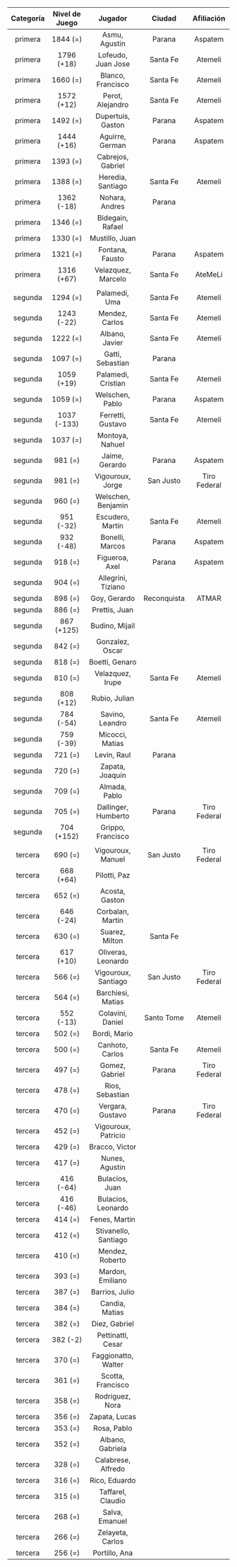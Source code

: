 |  Categoría  |  Nivel de Juego  |       Jugador        |   Ciudad    |  Afiliación  |
|:-----------:|:----------------:|:--------------------:|:-----------:|:------------:|
|   primera   |     1844 (=)     |    Asmu, Agustin     |   Parana    |   Aspatem    |
|   primera   |    1796 (+18)    |  Lofeudo, Juan Jose  |  Santa Fe   |   Atemeli    |
|   primera   |     1660 (=)     |  Blanco, Francisco   |  Santa Fe   |   Atemeli    |
|   primera   |    1572 (+12)    |   Perot, Alejandro   |  Santa Fe   |   Atemeli    |
|   primera   |     1492 (=)     |  Dupertuis, Gaston   |   Parana    |   Aspatem    |
|   primera   |    1444 (+16)    |   Aguirre, German    |   Parana    |   Aspatem    |
|   primera   |     1393 (=)     |  Cabrejos, Gabriel   |             |              |
|   primera   |     1388 (=)     |  Heredia, Santiago   |  Santa Fe   |   Atemeli    |
|   primera   |    1362 (-18)    |    Nohara, Andres    |   Parana    |              |
|   primera   |     1346 (=)     |   Bidegain, Rafael   |             |              |
|   primera   |     1330 (=)     |    Mustillo, Juan    |             |              |
|   primera   |     1321 (=)     |   Fontana, Fausto    |   Parana    |   Aspatem    |
|   primera   |    1316 (+67)    |  Velazquez, Marcelo  |  Santa Fe   |   AteMeLi    |
|             |                  |                      |             |              |
|   segunda   |     1294 (=)     |    Palamedi, Uma     |  Santa Fe   |   Atemeli    |
|   segunda   |    1243 (-22)    |    Mendez, Carlos    |  Santa Fe   |   Atemeli    |
|   segunda   |     1222 (=)     |    Albano, Javier    |  Santa Fe   |   Atemeli    |
|   segunda   |     1097 (=)     |   Gatti, Sebastian   |   Parana    |              |
|   segunda   |    1059 (+19)    |  Palamedi, Cristian  |  Santa Fe   |   Atemeli    |
|   segunda   |     1059 (=)     |   Welschen, Pablo    |   Parana    |   Aspatem    |
|   segunda   |   1037 (-133)    |  Ferretti, Gustavo   |  Santa Fe   |   Atemeli    |
|   segunda   |     1037 (=)     |   Montoya, Nahuel    |             |              |
|   segunda   |     981 (=)      |    Jaime, Gerardo    |   Parana    |   Aspatem    |
|   segunda   |     981 (=)      |   Vigouroux, Jorge   |  San Justo  | Tiro Federal |
|   segunda   |     960 (=)      |  Welschen, Benjamin  |             |              |
|   segunda   |    951 (-32)     |   Escudero, Martin   |  Santa Fe   |   Atemeli    |
|   segunda   |    932 (-48)     |   Bonelli, Marcos    |   Parana    |   Aspatem    |
|   segunda   |     918 (=)      |    Figueroa, Axel    |   Parana    |   Aspatem    |
|   segunda   |     904 (=)      |  Allegrini, Tiziano  |             |              |
|   segunda   |     898 (=)      |     Goy, Gerardo     | Reconquista |    ATMAR     |
|   segunda   |     886 (=)      |    Prettis, Juan     |             |              |
|   segunda   |    867 (+125)    |    Budino, Mijail    |             |              |
|   segunda   |     842 (=)      |   Gonzalez, Oscar    |             |              |
|   segunda   |     818 (=)      |    Boetti, Genaro    |             |              |
|   segunda   |     810 (=)      |   Velazquez, Irupe   |  Santa Fe   |   Atemeli    |
|   segunda   |    808 (+12)     |    Rubio, Julian     |             |              |
|   segunda   |    784 (-54)     |   Savino, Leandro    |  Santa Fe   |   Atemeli    |
|   segunda   |    759 (-39)     |   Micocci, Matias    |             |              |
|   segunda   |     721 (=)      |     Levin, Raul      |   Parana    |              |
|   segunda   |     720 (=)      |   Zapata, Joaquin    |             |              |
|   segunda   |     709 (=)      |    Almada, Pablo     |             |              |
|   segunda   |     705 (=)      | Dallinger, Humberto  |   Parana    | Tiro Federal |
|   segunda   |    704 (+152)    |  Grippo, Francisco   |             |              |
|             |                  |                      |             |              |
|   tercera   |     690 (=)      |  Vigouroux, Manuel   |  San Justo  | Tiro Federal |
|   tercera   |    668 (+64)     |     Pilotti, Paz     |             |              |
|   tercera   |     652 (=)      |    Acosta, Gaston    |             |              |
|   tercera   |    646 (-24)     |   Corbalan, Martin   |             |              |
|   tercera   |     630 (=)      |    Suarez, Milton    |  Santa Fe   |              |
|   tercera   |    617 (+10)     |  Oliveras, Leonardo  |             |              |
|   tercera   |     566 (=)      | Vigouroux, Santiago  |  San Justo  | Tiro Federal |
|   tercera   |     564 (=)      |  Barchiesi, Matias   |             |              |
|   tercera   |    552 (-13)     |   Colavini, Daniel   | Santo Tome  |   Atemeli    |
|   tercera   |     502 (=)      |     Bordi, Mario     |             |              |
|   tercera   |     500 (=)      |   Canhoto, Carlos    |  Santa Fe   |   Atemeli    |
|   tercera   |     497 (=)      |    Gomez, Gabriel    |   Parana    | Tiro Federal |
|   tercera   |     478 (=)      |   Rios, Sebastian    |             |              |
|   tercera   |     470 (=)      |   Vergara, Gustavo   |   Parana    | Tiro Federal |
|   tercera   |     452 (=)      | Vigouroux, Patricio  |             |              |
|   tercera   |     429 (=)      |    Bracco, Victor    |             |              |
|   tercera   |     417 (=)      |    Nunes, Agustin    |             |              |
|   tercera   |    416 (-64)     |    Bulacios, Juan    |             |              |
|   tercera   |    416 (-46)     |  Bulacios, Leonardo  |             |              |
|   tercera   |     414 (=)      |    Fenes, Martin     |             |              |
|   tercera   |     412 (=)      | Stivanello, Santiago |             |              |
|   tercera   |     410 (=)      |   Mendez, Roberto    |             |              |
|   tercera   |     393 (=)      |   Mardon, Emiliano   |             |              |
|   tercera   |     387 (=)      |    Barrios, Julio    |             |              |
|   tercera   |     384 (=)      |    Candia, Matias    |             |              |
|   tercera   |     382 (=)      |    Diez, Gabriel     |             |              |
|   tercera   |     382 (-2)     |  Pettinatti, Cesar   |             |              |
|   tercera   |     370 (=)      | Faggionatto, Walter  |             |              |
|   tercera   |     361 (=)      |  Scotta, Francisco   |             |              |
|   tercera   |     358 (=)      |   Rodriguez, Nora    |             |              |
|   tercera   |     356 (=)      |    Zapata, Lucas     |             |              |
|   tercera   |     353 (=)      |     Rosa, Pablo      |             |              |
|   tercera   |     352 (=)      |   Albano, Gabriela   |             |              |
|   tercera   |     328 (=)      |  Calabrese, Alfredo  |             |              |
|   tercera   |     316 (=)      |    Rico, Eduardo     |             |              |
|   tercera   |     315 (=)      |  Taffarel, Claudio   |             |              |
|   tercera   |     268 (=)      |    Salva, Emanuel    |             |              |
|   tercera   |     266 (=)      |   Zelayeta, Carlos   |             |              |
|   tercera   |     256 (=)      |    Portillo, Ana     |             |              |